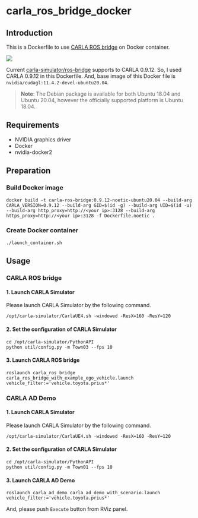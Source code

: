 # carla_ros_bridge_docker

## Introduction

This is a Dockerfile to use [CARLA ROS bridge](https://github.com/carla-simulator/ros-bridge) on Docker container.

![](img/carla_ad_demo_with_scenario.png)

Current [carla-simulator/ros-bridge](https://github.com/carla-simulator/ros-bridge) supports to CARLA 0.9.12. So, I used CARLA 0.9.12 in this Dockerfile. And, base image of this Docker file is `nvidia/cudagl:11.4.2-devel-ubuntu20.04`.

> **Note**: The Debian package is available for both Ubuntu 18.04 and Ubuntu 20.04, however the officially supported platform is Ubuntu 18.04.

## Requirements

* NVIDIA graphics driver
* Docker
* nvidia-docker2

## Preparation

### Build Docker image

```shell
docker build -t carla-ros-bridge:0.9.12-noetic-ubuntu20.04 --build-arg CARLA_VERSION=0.9.12 --build-arg GID=$(id -g) --build-arg UID=$(id -u) --build-arg http_proxy=http://<your ip>:3128 --build-arg https_proxy=http://<your ip>:3128 -f Dockerfile.noetic .
```

### Create Docker container

```shell
./launch_container.sh
```

## Usage

### CARLA ROS bridge

#### 1. Launch CARLA Simulator

Please launch CARLA Simulator by the following command.

```shell
/opt/carla-simulator/CarlaUE4.sh -windowed -ResX=160 -ResY=120
```

#### 2. Set the configuration of CARLA Simulator

```shell
cd /opt/carla-simulator/PythonAPI
python util/config.py -m Town03 --fps 10
```

#### 3. Launch CARLA ROS bridge

```shell
roslaunch carla_ros_bridge carla_ros_bridge_with_example_ego_vehicle.launch vehicle_filter:='vehicle.toyota.prius*'
```

### CARLA AD Demo

#### 1. Launch CARLA Simulator

Please launch CARLA Simulator by the following command.

```shell
/opt/carla-simulator/CarlaUE4.sh -windowed -ResX=160 -ResY=120
```

#### 2. Set the configuration of CARLA Simulator

```shell
cd /opt/carla-simulator/PythonAPI
python util/config.py -m Town01 --fps 10
```

#### 3. Launch CARLA AD Demo

```shell
roslaunch carla_ad_demo carla_ad_demo_with_scenario.launch vehicle_filter:='vehicle.toyota.prius*'
```

And, please push `Execute` button from RViz panel.
